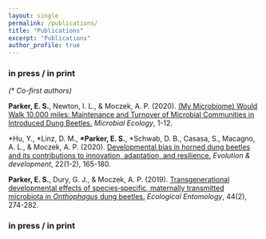 ```yaml
---
layout: single
permalink: /publications/
title: "Publications"
excerpt: "Publications"
author_profile: true
---
```


### in press / in print
*(\* Co-first authors)*

**Parker, E. S.**, Newton, I. L., & Moczek, A. P. (2020). [(My Microbiome) Would Walk 10,000 miles: Maintenance and Turnover of Microbial Communities in Introduced Dung Beetles.](http://erikpark.github.io/files/Parker2020_Article_MyMicrobiomeWouldWalk10000Mile.pdf) *Microbial Ecology*, 1-12.

\*Hu, Y., \*Linz, D. M., **\*Parker, E. S.**, \*Schwab, D. B., Casasa, S., Macagno, A. L., & Moczek, A. P. (2020). [Developmental bias in horned dung beetles and its contributions to innovation, adaptation, and resilience.](http://erikpark.github.io/files/Developmental-bias-in-horned-dung-beetles-and-its-contributions-to-innovation-adaptation-and-resilience-2019.pdf) *Evolution & development*, 22(1-2), 165-180.

**Parker, E. S.**, Dury, G. J., & Moczek, A. P. (2019). [Transgenerational developmental effects of species‐specific, maternally transmitted microbiota in *Onthophagus* dung beetles.](http://erikpark.github.io/files/2018-Transgenerational-developmental-effects-of-species-specific-maternally-transmitted-microbiota-in-Onthophagus-dung-beetles.pdf) *Ecological Entomology*, 44(2), 274-282.


### in press / in print
